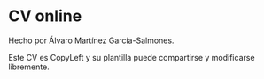 # CV online
Hecho por Álvaro Martínez García-Salmones.

Este CV es CopyLeft y su plantilla puede compartirse y modificarse libremente.
